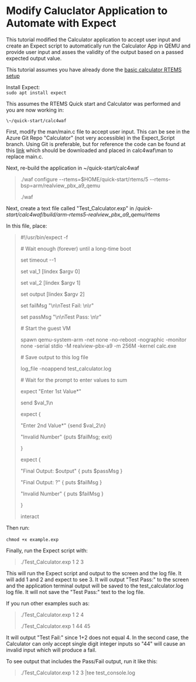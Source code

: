 # Modify Caluclator Application to Automate with Expect
This tutorial modified the Calculator application to accept user input
and create an Expect script to automatically run the Calculator App in
QEMU and provide user input and asses the validity of the output based
on a passed expected output value.

This tutorial assumes you have already done the [basic calculator RTEMS
setup](RTEMS_QEMU_Calc_Walkthrough.md)

Install Expect:\
`sudo apt install expect`

This assumes the RTEMS Quick start and Calculator was performed and you
are now working in:

`\~/quick-start/calc4waf`

First, modify the man/main.c file to accept user input. This can be see
in the Azure Git Repo "Calculator" (not very accessible) in the
Expect\_Script branch. Using Git is preferable, but for reference the
code can be found at this
[link](https://dodtelework.sharepoint.com/:u:/s/TheRealXG/Eb_cZ35KAMVDmUmxZLKnCqQBMmOIe--C_ffbBPd94R4Bwg?e=6BArUz)
which should be downloaded and placed in calc4waf\\man to replace
main.c.

Next, re-build the application in \~/quick-start/calc4waf

> ./waf configure \--rtems=\$HOME/quick-start/rtems/5
> \--rtems-bsp=arm/realview\_pbx\_a9\_qemu
>
> ./waf

Next, create a text file called "Test\_Calculator.exp" in
/*quick-start/calc4waf/build/arm-rtems5-realview\_pbx\_a9\_qemu/rtems*

In this file, place:

> \#!/usr/bin/expect -f
>
> \# Wait enough (forever) until a long-time boot
>
> set timeout --1
>
> set val\_1 \[lindex \$argv 0\]
>
> set val\_2 \[lindex \$argv 1\]
>
> set output \[lindex \$argv 2\]
>
> set failMsg \"\\n\\nTest Fail: \\n\\r\"
>
> set passMsg \"\\n\\nTest Pass: \\n\\r\"
>
> \# Start the guest VM
>
> spawn qemu-system-arm -net none -no-reboot -nographic -monitor none
> -serial stdio -M realview-pbx-a9 -m 256M -kernel calc.exe
>
> \# Save output to this log file
>
> log\_file -noappend test\_calculator.log
>
> \# Wait for the prompt to enter values to sum
>
> expect \"Enter 1st Value\*\"
>
> send \$val\_1\\n
>
> expect {
>
> \"Enter 2nd Value\*\" {send \$val\_2\\n}
>
> \"Invalid Number\" {puts \$failMsg; exit}
>
> }
>
> expect {
>
> \"Final Output: \$output\" { puts \$passMsg }
>
> \"Final Output: ?\" { puts \$failMsg }
>
> \"Invalid Number\" { puts \$failMsg }
>
> }
>
> interact

Then run:\
\
`chmod +x example.exp`

Finally, run the Expect script with:

> ./Test\_Calculator.exp 1 2 3

This will run the Expect script and output to the screen and the log
file. It will add 1 and 2 and expect to see 3. It will output "Test
Pass:" to the screen and the application terminal output will be saved
to the test\_calculator.log log file. It will not save the "Test Pass:"
text to the log file.

If you run other examples such as:

> ./Test\_Calculator.exp 1 2 4
>
> ./Test\_Calculator.exp 1 44 45

It will output "Test Fail:" since 1+2 does not equal 4. In the second
case, the Calculator can only accept single digit integer inputs so "44"
will cause an invalid input which will produce a fail.

To see output that includes the Pass/Fail output, run it like this:

> ./Test\_Calculator.exp 1 2 3 \|tee test\_console.log
